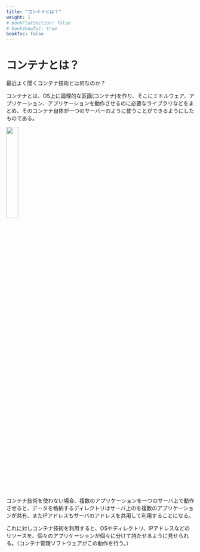 ```yaml
---
title: "コンテナとは？"
weight: 1
# bookFlatSection: false
# bookShowToC: true
bookToc: false
---
```


# コンテナとは？

最近よく聞くコンテナ技術とは何なのか？

コンテナとは、OS上に論理的な区画(コンテナ)を作り、そこにミドルウェア、アプリケーション、アプリケーションを動作させるのに必要なライブラリなどをまとめ、そのコンテナ自体が一つのサーバーのように使うことができるようにしたものである。

<img src="/img/container/container_01.png" width=25%>

コンテナ技術を使わない場合、複数のアプリケーションを一つのサーバ上で動作させると、データを格納するディレクトリはサーバ上のを複数のアプリケーションが共有、またIPアドレスもサーバのアドレスを共用して利用することになる。

これに対しコンテナ技術を利用すると、OSやディレクトリ、IPアドレスなどのリソースを、個々のアプリケーションが個々に分けて持たせるように見せられる。（コンテナ管理ソフトウェアがこの動作を行う。）



